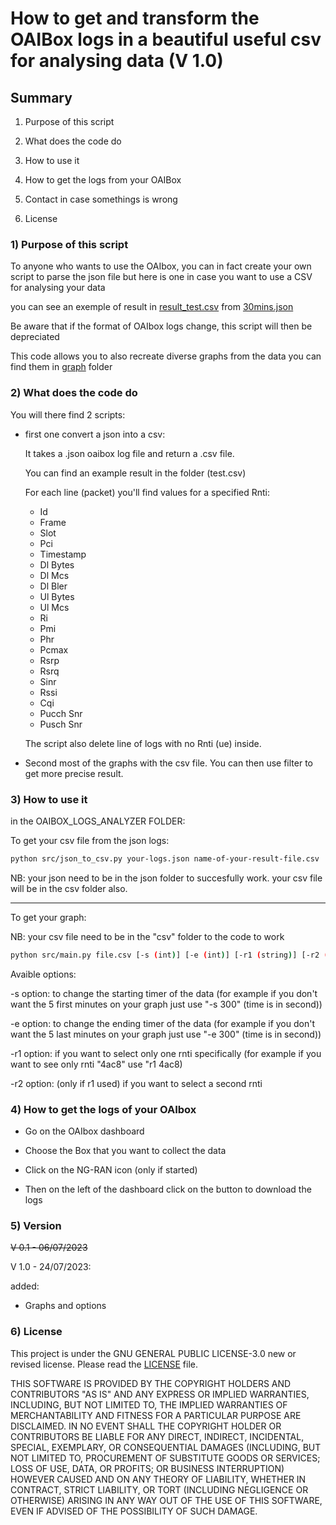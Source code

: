 # How to get and transform the OAIBox logs in a beautiful useful csv for analysing data (V 1.0)

## Summary

1) Purpose of this script

2) What does the code do

3) How to use it

4) How to get the logs from your OAIBox

5) Contact in case somethings is wrong

6) License

### 1) Purpose of this script

To anyone who wants to use the OAIbox, you can in fact create your own script to parse the json file but here is one in case you want to use a CSV for analysing your data

you can see an exemple of result in [result_test.csv](csv/result_test.csv) from [30mins.json](json/30mins.json)

Be aware that if the format of OAIbox logs change, this script will then be depreciated

This code allows you to also recreate diverse graphs from the data
you can find them in [graph](graph) folder


### 2) What does the code do

You will there find 2 scripts:

- first one convert a json into a csv:

    It takes a .json oaibox log file and return a .csv file.

    You can find an example result in the folder (test.csv)

    For each line (packet) you'll find values for a specified Rnti:

    - Id
    - Frame
    - Slot
    - Pci
    - Timestamp
    - Dl Bytes
    - Dl Mcs
    - Dl Bler
    - Ul Bytes
    - Ul Mcs
    - Ri
    - Pmi
    - Phr
    - Pcmax
    - Rsrp
    - Rsrq
    - Sinr
    - Rssi
    - Cqi
    - Pucch Snr
    - Pusch Snr

    The script also delete line of logs with no Rnti (ue) inside.

- Second most of the graphs with the csv file. You can then use filter to get more precise result.

### 3) How to use it

in the OAIBOX_LOGS_ANALYZER FOLDER:

To get your csv file from the json logs:

```bash
python src/json_to_csv.py your-logs.json name-of-your-result-file.csv
```

NB: your json need to be in the json folder to succesfully work. your csv file will be in the csv folder also.

---
To get your graph:

NB: your csv file need to be in the "csv" folder to the code to work


```bash
python src/main.py file.csv [-s (int)] [-e (int)] [-r1 (string)] [-r2 (string)] 
```


Avaible options:

-s option: to change the starting timer of the data (for example if you don't want the 5 first minutes on your graph just use "-s 300" (time is in second))

-e option: to change the ending timer of the data (for example if you don't want the 5 last minutes on your graph just use "-e 300" (time is in second))

-r1 option: if you want to select only one rnti specifically (for example if you want to see only rnti "4ac8" use "r1 4ac8)

-r2 option: (only if r1 used) if you want to select a second rnti


### 4) How to get the logs of your OAIbox

- Go on the OAIbox dashboard

- Choose the Box that you want to collect the data

- Click on the NG-RAN icon (only if started)

- Then on the left of the dashboard click on the button to download the logs



### 5) Version

~~V 0.1 - 06/07/2023~~

V 1.0 - 24/07/2023:

added:

- Graphs and options

### 6) License

This project is under the GNU GENERAL PUBLIC LICENSE-3.0 new or revised license. Please read the [LICENSE](LICENSE) file.

THIS SOFTWARE IS PROVIDED BY THE COPYRIGHT HOLDERS AND CONTRIBUTORS "AS IS" AND ANY EXPRESS OR IMPLIED WARRANTIES, INCLUDING, BUT NOT LIMITED TO, THE IMPLIED WARRANTIES OF MERCHANTABILITY AND FITNESS FOR A PARTICULAR PURPOSE ARE DISCLAIMED. IN NO EVENT SHALL THE COPYRIGHT HOLDER OR CONTRIBUTORS BE LIABLE FOR ANY DIRECT, INDIRECT, INCIDENTAL, SPECIAL, EXEMPLARY, OR CONSEQUENTIAL DAMAGES (INCLUDING, BUT NOT LIMITED TO, PROCUREMENT OF SUBSTITUTE GOODS OR SERVICES; LOSS OF USE, DATA, OR PROFITS; OR BUSINESS INTERRUPTION) HOWEVER CAUSED AND ON ANY THEORY OF LIABILITY, WHETHER IN CONTRACT, STRICT LIABILITY, OR TORT (INCLUDING NEGLIGENCE OR OTHERWISE) ARISING IN ANY WAY OUT OF THE USE OF THIS SOFTWARE, EVEN IF ADVISED OF THE POSSIBILITY OF SUCH DAMAGE.

